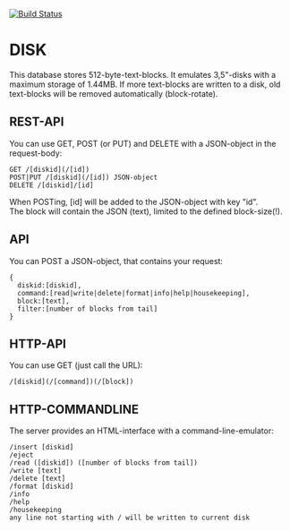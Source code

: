 [![Build Status](https://travis-ci.org/gwelt/disk.svg?branch=master)](https://travis-ci.org/gwelt/disk)

# DISK
This database stores 512-byte-text-blocks. It emulates 3,5"-disks with a maximum storage of 1.44MB. If more text-blocks are written to a disk, old text-blocks will be removed automatically (block-rotate).

## REST-API
You can use GET, POST (or PUT) and DELETE with a JSON-object in the request-body:
```
GET /[diskid](/[id])
POST|PUT /[diskid](/[id]) JSON-object
DELETE /[diskid]/[id]
```
When POSTing, [id] will be added to the JSON-object with key "id".  
The block will contain the JSON (text), limited to the defined block-size(!).
## API
You can POST a JSON-object, that contains your request: 
```
{
  diskid:[diskid],
  command:[read|write|delete|format|info|help|housekeeping],
  block:[text],
  filter:[number of blocks from tail]
}
```
## HTTP-API
You can use GET (just call the URL): 
```
/[diskid](/[command])(/[block])
```
## HTTP-COMMANDLINE
The server provides an HTML-interface with a command-line-emulator:
```
/insert [diskid]  
/eject  
/read ([diskid]) ([number of blocks from tail])  
/write [text]  
/delete [text]  
/format [diskid]  
/info  
/help  
/housekeeping  
any line not starting with / will be written to current disk  
```
